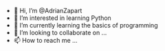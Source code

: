 - 👋 Hi, I’m @AdrianZapart
- 👀 I’m interested in learning Python
- 🌱 I’m currently learning the basics of programming
- 💞️ I’m looking to collaborate on ...
- 📫 How to reach me ...

<!---
AdrianZapart/AdrianZapart is a ✨ special ✨ repository because its `README.md` (this file) appears on your GitHub profile.
You can click the Preview link to take a look at your changes.
--->
